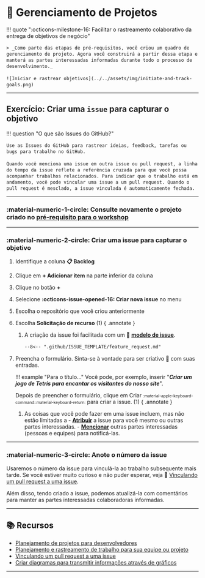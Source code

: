 # :test_tube: Gerenciamento de Projetos

<!-- markdownlint-disable MD033 MD046 -->

!!! quote ":octicons-milestone-16: Facilitar o rastreamento colaborativo da entrega de objetivos de negócio"

    > _Como parte das etapas de pré-requisitos, você criou um quadro de gerenciamento de projeto. Agora você construirá a partir dessa etapa e manterá as partes interessadas informadas durante todo o processo de desenvolvimento._

    ![Iniciar e rastrear objetivos](../../assets/img/initiate-and-track-goals.png)

---

## Exercício: Criar uma `issue` para capturar o objetivo

!!! question "O que são Issues do GitHub?"

    Use as Issues do GitHub para rastrear ideias, feedback, tarefas ou bugs para trabalho no GitHub.

    Quando você menciona uma issue em outra issue ou pull request, a linha do tempo da issue reflete a referência cruzada para que você possa acompanhar trabalhos relacionados. Para indicar que o trabalho está em andamento, você pode vincular uma issue a um pull request. Quando o pull request é mesclado, a issue vinculada é automaticamente fechada.

---

### **:material-numeric-1-circle: Consulte novamente o projeto criado no [pré-requisito para o workshop](../../prerequisites.md#criar-um-quadro-de-projeto-para-o-repositório)**

---

### **:material-numeric-2-circle: Criar uma issue para capturar o objetivo**

1. Identifique a coluna **:clipboard: Backlog**
2. Clique em **+ Adicionar item** na parte inferior da coluna
3. Clique no botão **+**
4. Selecione **:octicons-issue-opened-16: Criar nova issue** no menu
5. Escolha o repositório que você criou anteriormente
6. Escolha **Solicitação de recurso** (1)
    { .annotate }

    1. A criação da issue foi facilitada com um 👀 [**modelo de issue**](https://docs.github.com/pt/communities/using-templates-to-encourage-useful-issues-and-pull-requests/about-issue-and-pull-request-templates#issue-templates).

        ```markdown title=".github/ISSUE_TEMPLATE/feature_request.md"
        --8<-- ".github/ISSUE_TEMPLATE/feature_request.md"
        ```

7. Preencha o formulário. Sinta-se à vontade para ser criativo 🙂 com suas entradas.

    !!! example "Para o título..."
        Você pode, por exemplo, inserir "_**Criar um jogo de Tetris para encantar os visitantes do nosso site**_".

    Depois de preencher o formulário, clique em <span class="gh-button-green">Criar <span style="font-size: 0.75em">:material-apple-keyboard-command::material-keyboard-return:</span></span> para criar a issue. (1)
      { .annotate }

      1. As coisas que você pode fazer em uma issue incluem, mas não estão limitadas a
        - [**Atribuir**](https://docs.github.com/pt/issues/tracking-your-work-with-issues/assigning-issues-and-pull-requests-to-other-github-users) a issue para você mesmo ou outras partes interessadas.
        - [**Mencionar**](https://docs.github.com/pt/get-started/writing-on-github/getting-started-with-writing-and-formatting-on-github/basic-writing-and-formatting-syntax#mentioning-people-and-teams) outras partes interessadas (pessoas e equipes) para notificá-las.

---

### **:material-numeric-3-circle: Anote o número da issue**

Usaremos o número da issue para vinculá-la ao trabalho subsequente mais tarde. Se você estiver muito curioso e não puder esperar, veja 👀 [Vinculando um pull request a uma issue](https://docs.github.com/pt/issues/tracking-your-work-with-issues/linking-a-pull-request-to-an-issue).

Além disso, tendo criado a issue, podemos atualizá-la com comentários para manter as partes interessadas colaboradoras informadas.

---

## 📚 Recursos

- [Planejamento de projetos para desenvolvedores](https://github.com/features/issues)
- [Planejamento e rastreamento de trabalho para sua equipe ou projeto](https://docs.github.com/pt/issues/tracking-your-work-with-issues/planning-and-tracking-work-for-your-team-or-project)
- [Vinculando um pull request a uma issue](https://docs.github.com/pt/issues/tracking-your-work-with-issues/linking-a-pull-request-to-an-issue)
- [Criar diagramas para transmitir informações através de gráficos](https://docs.github.com/pt/get-started/writing-on-github/working-with-advanced-formatting/creating-diagrams)

---
